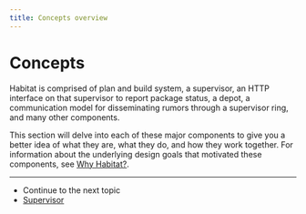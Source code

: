 ```yaml
---
title: Concepts overview
---
```


# Concepts
Habitat is comprised of plan and build system, a supervisor, an HTTP interface on that supervisor to report package status, a depot, a communication model for disseminating rumors through a supervisor ring, and many other components.

This section will delve into each of these major components to give you a better idea of what they are, what they do, and how they work together. For information about the underlying design goals that motivated these components, see [Why Habitat?](/about/).

<hr>
<ul class="main-content--link-nav">
  <li>Continue to the next topic</li>
  <li><a href="/docs/concepts-supervisor">Supervisor</a></li>
</ul>
